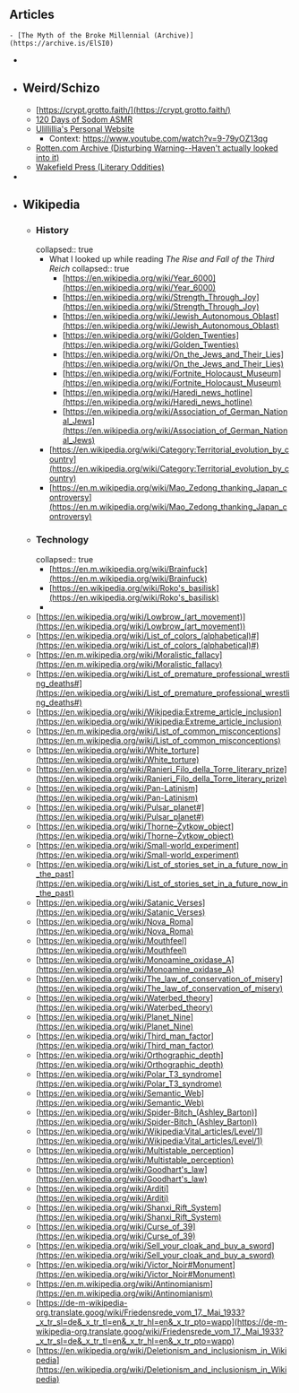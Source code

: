 ## Articles
	- [The Myth of the Broke Millennial (Archive)](https://archive.is/ElSI0)
-
- ## Weird/Schizo
	- [https://crypt.grotto.faith/](https://crypt.grotto.faith/)
	- [120 Days of Sodom ASMR](https://www.youtube.com/watch?v=ves9aMxZ8T8)
	- [Ulillillia's Personal Website](https://web.archive.org/web/20161214204226/http://www.ulillillia.us/features/mindgame/mindgamehome.shtml)
		- Context: https://www.youtube.com/watch?v=9-79yOZ13qg
	- [Rotten.com Archive (Disturbing Warning--Haven't actually looked into it)](https://gwern.net/doc/rotten.com/library/index.html)
	- [Wakefield Press (Literary Oddities)](https://wakefieldpress.com/)
-
- ## Wikipedia
	- ### History
	  collapsed:: true
		- What I looked up while reading *The Rise and Fall of the Third Reich*
		  collapsed:: true
			- [https://en.wikipedia.org/wiki/Year_6000](https://en.wikipedia.org/wiki/Year_6000)
			- [https://en.wikipedia.org/wiki/Strength_Through_Joy](https://en.wikipedia.org/wiki/Strength_Through_Joy)
			- [https://en.wikipedia.org/wiki/Jewish_Autonomous_Oblast](https://en.wikipedia.org/wiki/Jewish_Autonomous_Oblast)
			- [https://en.wikipedia.org/wiki/Golden_Twenties](https://en.wikipedia.org/wiki/Golden_Twenties)
			- [https://en.wikipedia.org/wiki/On_the_Jews_and_Their_Lies](https://en.wikipedia.org/wiki/On_the_Jews_and_Their_Lies)
			- [https://en.wikipedia.org/wiki/Fortnite_Holocaust_Museum](https://en.wikipedia.org/wiki/Fortnite_Holocaust_Museum)
			- [https://en.wikipedia.org/wiki/Haredi_news_hotline](https://en.wikipedia.org/wiki/Haredi_news_hotline)
			- [https://en.wikipedia.org/wiki/Association_of_German_National_Jews](https://en.wikipedia.org/wiki/Association_of_German_National_Jews)
		- [https://en.wikipedia.org/wiki/Category:Territorial_evolution_by_country](https://en.wikipedia.org/wiki/Category:Territorial_evolution_by_country)
		- [https://en.m.wikipedia.org/wiki/Mao_Zedong_thanking_Japan_controversy](https://en.m.wikipedia.org/wiki/Mao_Zedong_thanking_Japan_controversy)
	- ### Technology
	  collapsed:: true
		- [https://en.m.wikipedia.org/wiki/Brainfuck](https://en.m.wikipedia.org/wiki/Brainfuck)
		- [https://en.wikipedia.org/wiki/Roko's_basilisk](https://en.wikipedia.org/wiki/Roko's_basilisk)
		-
	- [https://en.wikipedia.org/wiki/Lowbrow_(art_movement)](https://en.wikipedia.org/wiki/Lowbrow_(art_movement))
	- [https://en.wikipedia.org/wiki/List_of_colors_(alphabetical)#](https://en.wikipedia.org/wiki/List_of_colors_(alphabetical)#)
	- [https://en.m.wikipedia.org/wiki/Moralistic_fallacy](https://en.m.wikipedia.org/wiki/Moralistic_fallacy)
	- [https://en.wikipedia.org/wiki/List_of_premature_professional_wrestling_deaths#](https://en.wikipedia.org/wiki/List_of_premature_professional_wrestling_deaths#)
	- [https://en.wikipedia.org/wiki/Wikipedia:Extreme_article_inclusion](https://en.wikipedia.org/wiki/Wikipedia:Extreme_article_inclusion)
	- [https://en.m.wikipedia.org/wiki/List_of_common_misconceptions](https://en.m.wikipedia.org/wiki/List_of_common_misconceptions)
	- [https://en.wikipedia.org/wiki/White_torture](https://en.wikipedia.org/wiki/White_torture)
	- [https://en.wikipedia.org/wiki/Ranieri_Filo_della_Torre_literary_prize](https://en.wikipedia.org/wiki/Ranieri_Filo_della_Torre_literary_prize)
	- [https://en.wikipedia.org/wiki/Pan-Latinism](https://en.wikipedia.org/wiki/Pan-Latinism)
	- [https://en.wikipedia.org/wiki/Pulsar_planet#](https://en.wikipedia.org/wiki/Pulsar_planet#)
	- [https://en.wikipedia.org/wiki/Thorne–Żytkow_object](https://en.wikipedia.org/wiki/Thorne–Żytkow_object)
	- [https://en.wikipedia.org/wiki/Small-world_experiment](https://en.wikipedia.org/wiki/Small-world_experiment)
	- [https://en.wikipedia.org/wiki/List_of_stories_set_in_a_future_now_in_the_past](https://en.wikipedia.org/wiki/List_of_stories_set_in_a_future_now_in_the_past)
	- [https://en.wikipedia.org/wiki/Satanic_Verses](https://en.wikipedia.org/wiki/Satanic_Verses)
	- [https://en.wikipedia.org/wiki/Nova_Roma](https://en.wikipedia.org/wiki/Nova_Roma)
	- [https://en.wikipedia.org/wiki/Mouthfeel](https://en.wikipedia.org/wiki/Mouthfeel)
	- [https://en.wikipedia.org/wiki/Monoamine_oxidase_A](https://en.wikipedia.org/wiki/Monoamine_oxidase_A)
	- [https://en.wikipedia.org/wiki/The_law_of_conservation_of_misery](https://en.wikipedia.org/wiki/The_law_of_conservation_of_misery)
	- [https://en.wikipedia.org/wiki/Waterbed_theory](https://en.wikipedia.org/wiki/Waterbed_theory)
	- [https://en.wikipedia.org/wiki/Planet_Nine](https://en.wikipedia.org/wiki/Planet_Nine)
	- [https://en.wikipedia.org/wiki/Third_man_factor](https://en.wikipedia.org/wiki/Third_man_factor)
	- [https://en.wikipedia.org/wiki/Orthographic_depth](https://en.wikipedia.org/wiki/Orthographic_depth)
	- [https://en.wikipedia.org/wiki/Polar_T3_syndrome](https://en.wikipedia.org/wiki/Polar_T3_syndrome)
	- [https://en.wikipedia.org/wiki/Semantic_Web](https://en.wikipedia.org/wiki/Semantic_Web)
	- [https://en.wikipedia.org/wiki/Spider-Bitch_(Ashley_Barton)](https://en.wikipedia.org/wiki/Spider-Bitch_(Ashley_Barton))
	- [https://en.wikipedia.org/wiki/Wikipedia:Vital_articles/Level/1](https://en.wikipedia.org/wiki/Wikipedia:Vital_articles/Level/1)
	- [https://en.wikipedia.org/wiki/Multistable_perception](https://en.wikipedia.org/wiki/Multistable_perception)
	- [https://en.wikipedia.org/wiki/Goodhart's_law](https://en.wikipedia.org/wiki/Goodhart's_law)
	- [https://en.wikipedia.org/wiki/Arditi](https://en.wikipedia.org/wiki/Arditi)
	- [https://en.wikipedia.org/wiki/Shanxi_Rift_System](https://en.wikipedia.org/wiki/Shanxi_Rift_System)
	- [https://en.wikipedia.org/wiki/Curse_of_39](https://en.wikipedia.org/wiki/Curse_of_39)
	- [https://en.wikipedia.org/wiki/Sell_your_cloak_and_buy_a_sword](https://en.wikipedia.org/wiki/Sell_your_cloak_and_buy_a_sword)
	- [https://en.wikipedia.org/wiki/Victor_Noir#Monument](https://en.wikipedia.org/wiki/Victor_Noir#Monument)
	- [https://en.m.wikipedia.org/wiki/Antinomianism](https://en.m.wikipedia.org/wiki/Antinomianism)
	- [https://de-m-wikipedia-org.translate.goog/wiki/Friedensrede_vom_17._Mai_1933?_x_tr_sl=de&_x_tr_tl=en&_x_tr_hl=en&_x_tr_pto=wapp](https://de-m-wikipedia-org.translate.goog/wiki/Friedensrede_vom_17._Mai_1933?_x_tr_sl=de&_x_tr_tl=en&_x_tr_hl=en&_x_tr_pto=wapp)
	- [https://en.wikipedia.org/wiki/Deletionism_and_inclusionism_in_Wikipedia](https://en.wikipedia.org/wiki/Deletionism_and_inclusionism_in_Wikipedia)